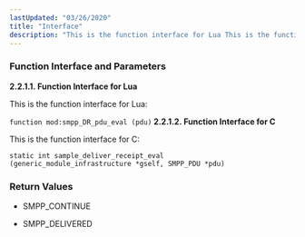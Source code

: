 ```yaml
---
lastUpdated: "03/26/2020"
title: "Interface"
description: "This is the function interface for Lua This is the function interface for C SMPP CONTINUE SMPP DELIVERED..."
---
```


### <a name="idp384224"></a> Function Interface and Parameters

**<a name="idp385424"></a> 2.2.1.1. Function Interface for Lua**

This is the function interface for Lua:

`function mod:smpp_DR_pdu_eval (pdu)`**<a name="idp387664"></a> 2.2.1.2. Function Interface for C**

This is the function interface for C:

```
static int sample_deliver_receipt_eval
(generic_module_infrastructure *gself, SMPP_PDU *pdu)
```

### <a name="idp21296"></a> Return Values

*   SMPP_CONTINUE

*   SMPP_DELIVERED